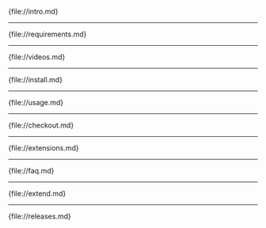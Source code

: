 {file://intro.md}

<hr class="system-pagebreak" title="Requirements" alt="Requirements" />

{file://requirements.md}

<hr class="system-pagebreak" title="Videos" alt="Videos" />

{file://videos.md}

<hr class="system-pagebreak" title="Install" alt="Install" />

{file://install.md}

<hr class="system-pagebreak" title="Usage" alt="Usage" />

{file://usage.md}

<hr class="system-pagebreak" title="Checkout" alt="Checkout" />

{file://checkout.md}

<hr class="system-pagebreak" title="Extensions" alt="Extensions" />

{file://extensions.md}

<hr class="system-pagebreak" title="FAQ" alt="FAQ"/>

{file://faq.md}

<hr class="system-pagebreak" title="Customize" alt="Customize" />

{file://extend.md}

<hr class="system-pagebreak" title="Releases" alt="Releases"/>

{file://releases.md}